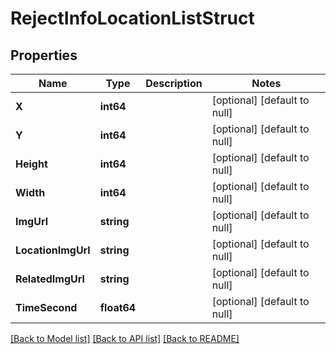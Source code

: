 # RejectInfoLocationListStruct

## Properties
Name | Type | Description | Notes
------------ | ------------- | ------------- | -------------
**X** | **int64** |  | [optional] [default to null]
**Y** | **int64** |  | [optional] [default to null]
**Height** | **int64** |  | [optional] [default to null]
**Width** | **int64** |  | [optional] [default to null]
**ImgUrl** | **string** |  | [optional] [default to null]
**LocationImgUrl** | **string** |  | [optional] [default to null]
**RelatedImgUrl** | **string** |  | [optional] [default to null]
**TimeSecond** | **float64** |  | [optional] [default to null]

[[Back to Model list]](../README.md#documentation-for-models) [[Back to API list]](../README.md#documentation-for-api-endpoints) [[Back to README]](../README.md)


